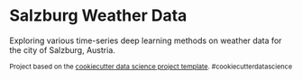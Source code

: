 Salzburg Weather Data
==============================

Exploring various time-series deep learning methods on weather data for the city of Salzburg, Austria.

<p><small>Project based on the <a target="_blank" href="https://drivendata.github.io/cookiecutter-data-science/">cookiecutter data science project template</a>. #cookiecutterdatascience</small></p>
